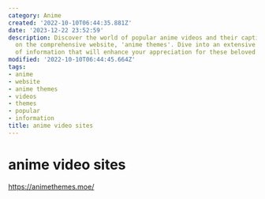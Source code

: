 ```yaml
---
category: Anime
created: '2022-10-10T06:44:35.881Z'
date: '2023-12-22 23:52:59'
description: Discover the world of popular anime videos and their captivating themes
  on the comprehensive website, 'anime themes'. Dive into an extensive collection
  of information that will enhance your appreciation for these beloved animated series.
modified: '2022-10-10T06:44:45.664Z'
tags:
- anime
- website
- anime themes
- videos
- themes
- popular
- information
title: anime video sites
---
```


# anime video sites

https://animethemes.moe/
